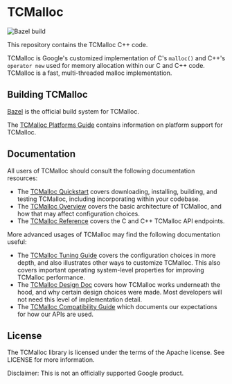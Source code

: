 # TCMalloc

![Bazel build](https://github.com/google/tcmalloc/workflows/Bazel%20build/badge.svg)

This repository contains the TCMalloc C++ code.

TCMalloc is Google's customized implementation of C's `malloc()` and C++'s
`operator new` used for memory allocation within our C and C++ code. TCMalloc is
a fast, multi-threaded malloc implementation.

## Building TCMalloc

[Bazel](https://bazel.build) is the official build system for TCMalloc.

The [TCMalloc Platforms Guide](docs/platforms.md) contains information on
platform support for TCMalloc.

## Documentation

All users of TCMalloc should consult the following documentation resources:

* The [TCMalloc Quickstart](docs/quickstart.md) covers downloading, installing,
  building, and testing TCMalloc, including incorporating within your codebase.
* The [TCMalloc Overview](docs/overview.md) covers the basic architecture of
  TCMalloc, and how that may affect configuration choices.
* The [TCMalloc Reference](docs/reference.md) covers the C and C++ TCMalloc API
  endpoints.

More advanced usages of TCMalloc may find the following documentation useful:

* The [TCMalloc Tuning Guide](docs/tuning.md) covers the configuration choices
  in more depth, and also illustrates other ways to customize TCMalloc.  This
  also covers important operating system-level properties for improving TCMalloc
  performance.
* The [TCMalloc Design Doc](docs/design.md) covers how TCMalloc works
  underneath the hood, and why certain design choices were made. Most developers
  will not need this level of implementation detail.
* The [TCMalloc Compatibility Guide](docs/compatibility.md) which documents our
  expectations for how our APIs are used.

## License

The TCMalloc library is licensed under the terms of the Apache
license. See LICENSE for more information.

Disclaimer: This is not an officially supported Google product.
